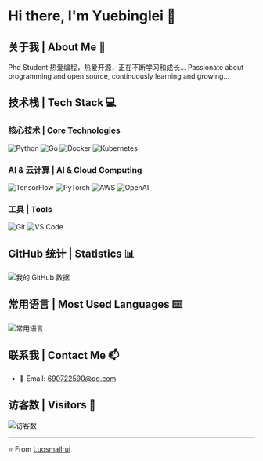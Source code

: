 # Hi there, I'm Yuebinglei 👋

## 关于我 | About Me 🚀
Phd Student
热爱编程，热爱开源，正在不断学习和成长...
Passionate about programming and open source, continuously learning and growing...

## 技术栈 | Tech Stack 💻

### 核心技术 | Core Technologies
![Python](https://img.shields.io/badge/-Python-3776AB?style=flat&logo=Python&logoColor=white)
![Go](https://img.shields.io/badge/-Go-00ADD8?style=flat&logo=Go&logoColor=white)
![Docker](https://img.shields.io/badge/-Docker-2496ED?style=flat&logo=Docker&logoColor=white)
![Kubernetes](https://img.shields.io/badge/-Kubernetes-326CE5?style=flat&logo=Kubernetes&logoColor=white)

### AI & 云计算 | AI & Cloud Computing
![TensorFlow](https://img.shields.io/badge/-TensorFlow-FF6F00?style=flat&logo=TensorFlow&logoColor=white)
![PyTorch](https://img.shields.io/badge/-PyTorch-EE4C2C?style=flat&logo=PyTorch&logoColor=white)
![AWS](https://img.shields.io/badge/-AWS-232F3E?style=flat&logo=Amazon-AWS&logoColor=white)
![OpenAI](https://img.shields.io/badge/-OpenAI-412991?style=flat&logo=OpenAI&logoColor=white)

### 工具 | Tools
![Git](https://img.shields.io/badge/-Git-F05032?style=flat&logo=Git&logoColor=white)
![VS Code](https://img.shields.io/badge/-VS%20Code-007ACC?style=flat&logo=Visual-Studio-Code&logoColor=white)

## GitHub 统计 | Statistics 📊
![我的 GitHub 数据](https://github-readme-stats.vercel.app/api?username=Luosmallrui&show_icons=true&theme=tokyonight)

## 常用语言 | Most Used Languages ⌨️
![常用语言](https://github-readme-stats.vercel.app/api/top-langs/?username=Luosmallrui&layout=compact&theme=tokyonight)

## 联系我 | Contact Me 📫
- 📧 Email: 690722590@qq.com

## 访客数 | Visitors 👀
![访客数](https://profile-counter.glitch.me/Luosmallrui/count.svg)

---
⭐️ From [Luosmallrui](https://github.com/Luosmallrui)
